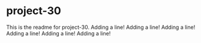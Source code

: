 # project-30

This is the readme for project-30.
Adding a line!
Adding a line!
Adding a line!
Adding a line!
Adding a line!
Adding a line!
